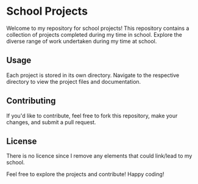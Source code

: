 # School Projects

Welcome to my repository for school projects! This repository contains a collection of projects completed during my time in school. Explore the diverse range of work undertaken during my time at school.

## Usage

Each project is stored in its own directory. Navigate to the respective directory to view the project files and documentation.

## Contributing

If you'd like to contribute, feel free to fork this repository, make your changes, and submit a pull request.

## License

There is no licence since I remove any elements that could link/lead to my school.

Feel free to explore the projects and contribute! Happy coding!
